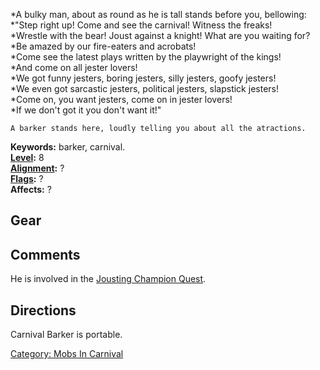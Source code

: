 *A bulky man, about as round as he is tall stands before you,
bellowing:  
*"Step right up! Come and see the carnival! Witness the freaks!  
*Wrestle with the bear! Joust against a knight! What are you waiting
for?  
*Be amazed by our fire-eaters and acrobats!  
*Come see the latest plays written by the playwright of the kings!  
*And come on all jester lovers!  
*We got funny jesters, boring jesters, silly jesters, goofy jesters!  
*We even got sarcastic jesters, political jesters, slapstick jesters!  
*Come on, you want jesters, come on in jester lovers!  
*If we don't got it you don't want it!"

`A barker stands here, loudly telling you about all the atractions.`

**Keywords:** barker, carnival.  
**[Level](Level.md "wikilink"):** 8  
**[Alignment](Alignment.md "wikilink"):** ?  
**[Flags](:Category:_Mob_Types.md "wikilink"):** ?  
**Affects:** ?  

## Gear

## Comments

He is involved in the [Jousting Champion
Quest](Jousting_Champion_Quest "wikilink").

## Directions

Carnival Barker is portable.  

[Category: Mobs In Carnival](Category:_Mobs_In_Carnival "wikilink")
